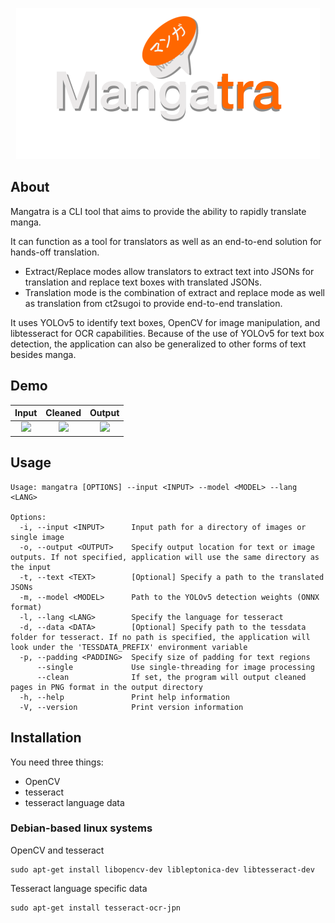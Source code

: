 <div align="center">

<a href="https://github.com/FoundedNahte/mangatra"><img src="assets/mangatra_logo.png" role="img"></a>

</div>

## About

Mangatra is a CLI tool that aims to provide the ability to rapidly translate manga.

It can function as a tool for translators as well as an end-to-end solution for hands-off translation.
 - Extract/Replace modes allow translators to extract text into JSONs for translation and replace text boxes with translated JSONs.
 - Translation mode is the combination of extract and replace mode as well as translation from ct2sugoi to provide end-to-end translation. 

It uses YOLOv5 to identify text boxes, OpenCV for image manipulation, and libtesseract for OCR capabilities. Because of the use of YOLOv5 for text box detection, the application can also be generalized to other forms of text besides manga.

## Demo
| Input             | Cleaned | Output
:-------------------------:|:-------------------------:|:-------------------------:
![](https://github.com/FoundedNahte/mangatra/blob/master/assets/input.png)  |  ![](https://github.com/FoundedNahte/mangatra/blob/master/assets/cleaned.png) | ![](https://github.com/FoundedNahte/mangatra/blob/master/assets/output.png)

## Usage
```
Usage: mangatra [OPTIONS] --input <INPUT> --model <MODEL> --lang <LANG>

Options:
  -i, --input <INPUT>      Input path for a directory of images or single image
  -o, --output <OUTPUT>    Specify output location for text or image outputs. If not specified, application will use the same directory as the input
  -t, --text <TEXT>        [Optional] Specify a path to the translated JSONs
  -m, --model <MODEL>      Path to the YOLOv5 detection weights (ONNX format)
  -l, --lang <LANG>        Specify the language for tesseract
  -d, --data <DATA>        [Optional] Specify path to the tessdata folder for tesseract. If no path is specified, the application will look under the 'TESSDATA_PREFIX' environment variable
  -p, --padding <PADDING>  Specify size of padding for text regions
      --single             Use single-threading for image processing
      --clean              If set, the program will output cleaned pages in PNG format in the output directory
  -h, --help               Print help information
  -V, --version            Print version information
```

## Installation
You need three things:
- OpenCV
- tesseract
- tesseract language data
### Debian-based linux systems
OpenCV and tesseract
```
sudo apt-get install libopencv-dev libleptonica-dev libtesseract-dev
```
Tesseract language specific data
```
sudo apt-get install tesseract-ocr-jpn
```
